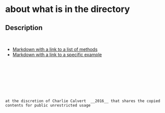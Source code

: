# about what is in the directory

## Description
<br>

- [Markdown with a link to a list of methods](BoostarpThemes.html) 
- [Markdown with a link to a specific example  ](BoostarpTheme.html) 

<br><br><br><br><br><br><br>
`at the discretion of Charlie Calvert  __2016__ that shares the copied contents for public unrestricted usage`